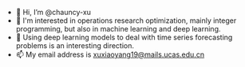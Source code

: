 - 👋 Hi, I’m @chauncy-xu
- 👀 I'm interested in operations research optimization, mainly integer programming, but also in machine learning and deep learning.
- 💞️ Using deep learning models to deal with time series forecasting problems is an interesting direction.
- 📫 My email address is xuxiaoyang19@mails.ucas.edu.cn

<!---
chauncy-xu/chauncy-xu is a ✨ special ✨ repository because its `README.md` (this file) appears on your GitHub profile.
You can click the Preview link to take a look at your changes.
--->
